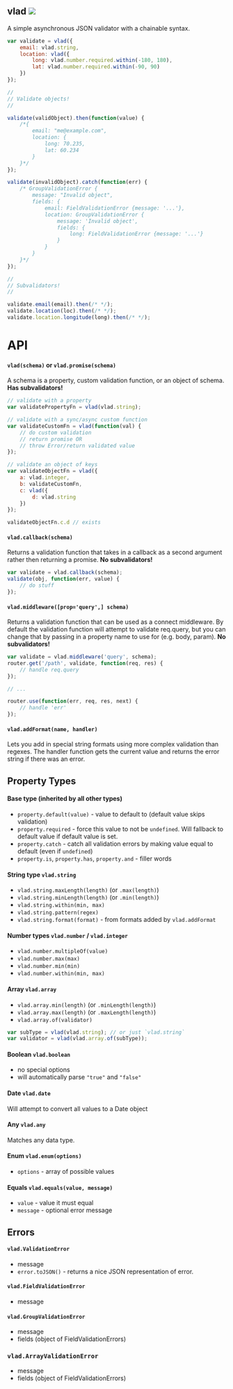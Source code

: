 vlad ![](https://travis-ci.org/nickclaw/vlad.svg)
------------------
A simple asynchronous JSON validator with a chainable syntax.

```javascript
var validate = vlad({
    email: vlad.string,
    location: vlad({
        long: vlad.number.required.within(-180, 180),
        lat: vlad.number.required.within(-90, 90)
    })
});

//
// Validate objects!
//

validate(validObject).then(function(value) {
    /*{
        email: "me@example.com",
        location: {
            long: 70.235,
            lat: 60.234
        }
    }*/
});

validate(invalidObject).catch(function(err) {
    /* GroupValidationError {
        message: "Invalid object",
        fields: {
            email: FieldValidationError {message: '...'},
            location: GroupValidationError {
                message: 'Invalid object',
                fields: {
                    long: FieldValidationError {message: '...'}
                }
            }
        }
    }*/
});

//
// Subvalidators!
//

validate.email(email).then(/* */);
validate.location(loc).then(/* */);
validate.location.longitude(long).then(/* */);

```

# API

#### `vlad(schema)` or `vlad.promise(schema)`
A schema is a property, custom validation function, or an object of schema. __Has subvalidators!__

```javascript
// validate with a property
var validatePropertyFn = vlad(vlad.string);

// validate with a sync/async custom function
var validateCustomFn = vlad(function(val) {
    // do custom validation
    // return promise OR
    // throw Error/return validated value
});

// validate an object of keys
var validateObjectFn = vlad({
    a: vlad.integer,
    b: validateCustomFn,
    c: vlad({
        d: vlad.string
    })
});

validateObjectFn.c.d // exists
```

#### `vlad.callback(schema)`
Returns a validation function that takes in a callback as a second argument rather then returning a promise. __No subvalidators!__

```javascript
var validate = vlad.callback(schema);
validate(obj, function(err, value) {
    // do stuff
});
```

#### `vlad.middleware([prop='query',] schema)`
Returns a validation function that can be used as a connect middleware.
By default the validation function will attempt to validate req.query,
but you can change that by passing in a property name to use for (e.g. body, param). __No subvalidators!__

```javascript
var validate = vlad.middleware('query', schema);
router.get('/path', validate, function(req, res) {
    // handle req.query
});

// ...

router.use(function(err, req, res, next) {
    // handle 'err'
});
```

#### `vlad.addFormat(name, handler)`
Lets you add in special string formats using more complex validation than regexes. The handler function gets the current value and returns the error string if there was an error.

## Property Types

#### Base type (inherited by all other types)
* `property.default(value)` - value to default to (default value skips validation)
* `property.required` - force this value to not be `undefined`. Will fallback to default value if default value is set.
* `property.catch` - catch all validation errors by making value equal to default (even if `undefined`)
* `property.is`, `property.has`, `property.and` - filler words

#### String type `vlad.string`
 * `vlad.string.maxLength(length)` (or `.max(length)`)
 * `vlad.string.minLength(length)` (or `.min(length)`)
 * `vlad.string.within(min, max)`
 * `vlad.string.pattern(regex)`
 * `vlad.string.format(format)` - from formats added by `vlad.addFormat`

#### Number types `vlad.number` / `vlad.integer`
 * `vlad.number.multipleOf(value)`
 * `vlad.number.max(max)`
 * `vlad.number.min(min)`
 * `vlad.number.within(min, max)`

#### Array `vlad.array`
 * `vlad.array.min(length)` (or `.minLength(length)`)
 * `vlad.array.max(length)` (or `.maxLength(length)`)
 * `vlad.array.of(validator)`
 ```javascript
 var subType = vlad(vlad.string); // or just `vlad.string`
 var validator = vlad(vlad.array.of(subType));
 ```

#### Boolean `vlad.boolean`
 * no special options
 * will automatically parse `"true"` and `"false"`

#### Date `vlad.date`
Will attempt to convert all values to a Date object

#### Any `vlad.any`
Matches any data type.

#### Enum `vlad.enum(options)`
 * `options` - array of possible values

#### Equals `vlad.equals(value, message)`
 * `value` - value it must equal
 * `message` - optional error message

## Errors

#### `vlad.ValidationError`
 * message
 * `error.toJSON()` - returns a nice JSON representation of error.

#### `vlad.FieldValidationError`
 * message

#### `vlad.GroupValidationError`
 * message
 * fields (object of FieldValidationErrors)

### `vlad.ArrayValidationError`
 * message
 * fields (object of FieldValidationErrors)

